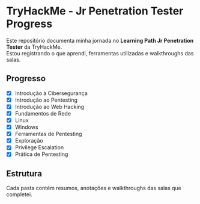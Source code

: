 # TryHackMe - Jr Penetration Tester Progress

Este repositório documenta minha jornada no **Learning Path Jr Penetration Tester** da TryHackMe.  
Estou registrando o que aprendi, ferramentas utilizadas e walkthroughs das salas.

## Progresso
- [x] Introdução à Cibersegurança
- [x] Introdução ao Pentesting
- [x] Introdução ao Web Hacking
- [x] Fundamentos de Rede
- [x] Linux
- [x] Windows
- [x] Ferramentas de Pentesting
- [x] Exploração
- [x] Privilege Escalation
- [x] Prática de Pentesting

## Estrutura
Cada pasta contém resumos, anotações e walkthroughs das salas que completei.

